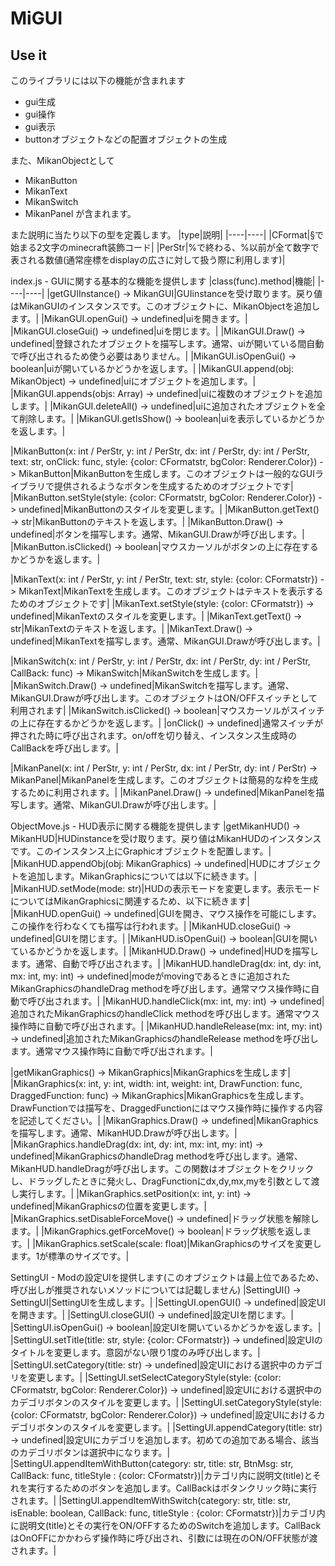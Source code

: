 # MiGUI


## Use it

このライブラリには以下の機能が含まれます
 - gui生成
 - gui操作
 - gui表示
 - buttonオブジェクトなどの配置オブジェクトの生成

また、MikanObjectとして
 - MikanButton
 - MikanText
 - MikanSwitch
 - MikanPanel
が含まれます。

また説明に当たり以下の型を定義します。
|type|説明|
|----|----|
|CFormat|§で始まる2文字のminecraft装飾コード|
|PerStr|%で終わる、%以前が全て数字で表される数値(通常座標をdisplayの広さに対して扱う際に利用します)|

index.js - GUIに関する基本的な機能を提供します
|class(func).method|機能|
|----|----|
|getGUIInstance() -> MikanGUI|GUIinstanceを受け取ります。戻り値はMikanGUIのインスタンスです。このオブジェクトに、MikanObjectを追加します。|
|MikanGUI.openGui() -> undefined|uiを開きます。|
|MikanGUI.closeGui() -> undefined|uiを閉じます。|
|MikanGUI.Draw() -> undefined|登録されたオブジェクトを描写します。通常、uiが開いている間自動で呼び出されるため使う必要はありません。|
|MikanGUI.isOpenGui() -> boolean|uiが開いているかどうかを返します。|
|MikanGUI.append(obj: MikanObject) -> undefined|uiにオブジェクトを追加します。|
|MikanGUI.appends(objs: Array<MikanObject>) -> undefined|uiに複数のオブジェクトを追加します。|
|MikanGUI.deleteAll() -> undefined|uiに追加されたオブジェクトを全て削除します。|
|MikanGUI.getIsShow() -> boolean|uiを表示しているかどうかを返します。|

|MikanButton(x: int / PerStr, y: int / PerStr, dx: int / PerStr, dy: int / PerStr, text: str, onClick: func, style: {color: CFormatstr, bgColor: Renderer.Color}) -> MikanButton|MikanButtonを生成します。このオブジェクトは一般的なGUIライブラリで提供されるようなボタンを生成するためのオブジェクトです|
|MikanButton.setStyle(style: {color: CFormatstr, bgColor: Renderer.Color}) -> undefined|MikanButtonのスタイルを変更します。|
|MikanButton.getText() -> str|MikanButtonのテキストを返します。|
|MikanButton.Draw() -> undefined|ボタンを描写します。通常、MikanGUI.Drawが呼び出します。|
|MikanButton.isClicked() -> boolean|マウスカーソルがボタンの上に存在するかどうかを返します。|

|MikanText(x: int / PerStr, y: int / PerStr, text: str, style: {color: CFormatstr}) -> MikanText|MikanTextを生成します。このオブジェクトはテキストを表示するためのオブジェクトです|
|MikanText.setStyle(style: {color: CFormatstr}) -> undefined|MikanTextのスタイルを変更します。|
|MikanText.getText() -> str|MikanTextのテキストを返します。|
|MikanText.Draw() -> undefined|MikanTextを描写します。通常、MikanGUI.Drawが呼び出します。|

|MikanSwitch(x: int / PerStr, y: int / PerStr, dx: int / PerStr, dy: int / PerStr, CallBack: func) -> MikanSwitch|MikanSwitchを生成します。|
|MikanSwitch.Draw() -> undefined|MikanSwitchを描写します。通常、MikanGUI.Drawが呼び出します。このオブジェクトはON/OFFスイッチとして利用されます|
|MikanSwitch.isClicked() -> boolean|マウスカーソルがスイッチの上に存在するかどうかを返します。|
|onClick() -> undefined|通常スイッチが押された時に呼び出されます。on/offを切り替え、インスタンス生成時のCallBackを呼び出します。|

|MikanPanel(x: int / PerStr, y: int / PerStr, dx: int / PerStr, dy: int / PerStr) -> MikanPanel|MikanPanelを生成します。このオブジェクトは簡易的な枠を生成するために利用されます。|
|MikanPanel.Draw() -> undefined|MikanPanelを描写します。通常、MikanGUI.Drawが呼び出します。|


ObjectMove.js - HUD表示に関する機能を提供します
|getMikanHUD() -> MikanHUD|HUDinstanceを受け取ります。戻り値はMikanHUDのインスタンスです。このインスタンス上にGraphicオブジェクトを配置します。|
|MikanHUD.appendObj(obj: MikanGraphics) -> undefined|HUDにオブジェクトを追加します。MikanGraphicsについては以下に続きます。|
|MikanHUD.setMode(mode: str)|HUDの表示モードを変更します。表示モードについてはMikanGraphicsに関連するため、以下に続きます|
|MikanHUD.openGui() -> undefined|GUIを開き、マウス操作を可能にします。この操作を行わなくても描写は行われます。|
|MikanHUD.closeGui() -> undefined|GUIを閉じます。|
|MikanHUD.isOpenGui() -> boolean|GUIを開いているかどうかを返します。|
|MikanHUD.Draw() -> undefined|HUDを描写します。通常、自動で呼び出されます。|
|MikanHUD.handleDrag(dx: int, dy: int, mx: int, my: int) -> undefined|modeがmovingであるときに追加されたMikanGraphicsのhandleDrag methodを呼び出します。通常マウス操作時に自動で呼び出されます。|
|MikanHUD.handleClick(mx: int, my: int) -> undefined|追加されたMikanGraphicsのhandleClick methodを呼び出します。通常マウス操作時に自動で呼び出されます。|
|MikanHUD.handleRelease(mx: int, my: int) -> undefined|追加されたMikanGraphicsのhandleRelease methodを呼び出します。通常マウス操作時に自動で呼び出されます。|

|getMikanGraphics() -> MikanGraphics|MikanGraphicsを生成します|
|MikanGraphics(x: int, y: int, width: int, weight: int, DrawFunction: func, DraggedFunction: func) -> MikanGraphics|MikanGraphicsを生成します。DrawFunctionでは描写を、DraggedFunctionにはマウス操作時に操作する内容を記述してください。|
|MikanGraphics.Draw() -> undefined|MikanGraphicsを描写します。通常、MikanHUD.Drawが呼び出します。|
|MikanGraphics.handleDrag(dx: int, dy: int, mx: int, my: int) -> undefined|MikanGraphicsのhandleDrag methodを呼び出します。通常、MikanHUD.handleDragが呼び出します。この関数はオブジェクトをクリックし、ドラッグしたときに発火し、DragFunctionにdx,dy,mx,myを引数として渡し実行します。|
|MikanGraphics.setPosition(x: int, y: int) -> undefined|MikanGraphicsの位置を変更します。|
|MikanGraphics.setDisableForceMove() -> undefined|ドラッグ状態を解除します。|
|MikanGraphics.getForceMove() -> boolean|ドラッグ状態を返します。|
|MikanGraphics.setScale(scale: float)|MikanGraphicsのサイズを変更します。1が標準のサイズです。|


SettingUI - Modの設定UIを提供します(このオブジェクトは最上位であるため、呼び出しが推奨されないメソッドについては記載しません)
|SettingUI() -> SettingUI|SettingUIを生成します。|
|SettingUI.openGUI() -> undefined|設定UIを開きます。|
|SettingUI.closeGUI() -> undefined|設定UIを閉じます。|
|SettingUI.isOpenGui() -> boolean|設定UIを開いているかどうかを返します。|
|SettingUI.setTitle(title: str, style: {color: CFormatstr}) -> undefined|設定UIのタイトルを変更します。意図がない限り1度のみ呼び出します。|
|SettingUI.setCategory(title: str) -> undefined|設定UIにおける選択中のカデゴリを変更します。|
|SettingUI.setSelectCategoryStyle(style: {color: CFormatstr, bgColor: Renderer.Color}) -> undefined|設定UIにおける選択中のカデゴリボタンのスタイルを変更します。|
|SettingUI.setCategoryStyle(style: {color: CFormatstr, bgColor: Renderer.Color}) -> undefined|設定UIにおけるカデゴリボタンのスタイルを変更します。|
|SettingUI.appendCategory(title: str) -> undefined|設定UIにカデゴリを追加します。初めての追加である場合、該当のカデゴリボタンは選択中になります。|
|SettingUI.appendItemWithButton(category: str, title: str, BtnMsg: str, CallBack: func, titleStyle : {color: CFormatstr})|カテゴリ内に説明文(title)とそれを実行するためのボタンを追加します。CallBackはボタンクリック時に実行されます。|
|SettingUI.appendItemWithSwitch(category: str, title: str, isEnable: boolean, CallBack: func, titleStyle : {color: CFormatstr})|カテゴリ内に説明文(title)とその実行をON/OFFするためのSwitchを追加します。CallBackはOnOFFにかかわらず操作時に呼び出され、引数には現在のON/OFF状態が渡されます。|